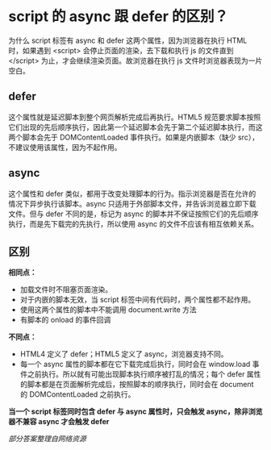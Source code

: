# script 的 async 跟 defer 的区别？

为什么 script 标签有 async 和 defer 这两个属性，因为浏览器在执行 HTML 时，如果遇到 \<script\> 会停止页面的渲染，去下载和执行 js 的文件直到 \</script\> 为止，才会继续渲染页面。故浏览器在执行 js 文件时浏览器表现为一片空白。

## defer

这个属性就是延迟脚本到整个网页解析完成后再执行。HTML5 规范要求脚本按照它们出现的先后顺序执行，因此第一个延迟脚本会先于第二个延迟脚本执行，而这两个脚本会先于 DOMContentLoaded 事件执行。如果是内嵌脚本（缺少 src），不建议使用该属性，因为不起作用。

## async

这个属性和 defer 类似，都用于改变处理脚本的行为。指示浏览器是否在允许的情况下异步执行该脚本。async 只适用于外部脚本文件，并告诉浏览器立即下载文件。但与 defer 不同的是，标记为 async 的脚本并不保证按照它们的先后顺序执行，而是先下载完的先执行，所以使用 async 的文件不应该有相互依赖关系。

## 区别

**相同点：**  

- 加载文件时不阻塞页面渲染。
- 对于内嵌的脚本无效，当 script 标签中间有代码时，两个属性都不起作用。
- 使用这两个属性的脚本中不能调用 document.write 方法
- 有脚本的 onload 的事件回调

**不同点：**

- HTML4 定义了 defer；HTML5 定义了 async，浏览器支持不同。
- 每一个 async 属性的脚本都在它下载完成后执行，同时会在 window.load 事件之前执行。所以就有可能出现脚本执行顺序被打乱的情况；每个 defer 属性的脚本都是在页面解析完成后，按照脚本的顺序执行，同时会在 document 的 DOMContentLoaded 之前执行。

**当一个 script 标签同时包含 defer 与 async 属性时，只会触发 async，除非浏览器不兼容 async 才会触发 defer**

*部分答案整理自网络资源*